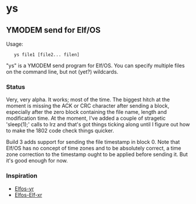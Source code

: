# ys

## YMODEM send for Elf/OS

Usage:
```
   ys file1 [file2... filen]
```

"ys" is a YMODEM send program for Elf/OS. You can specify
multiple files on the command line, but not (yet?) wildcards.

### Status

Very, very alpha. It works; most of the time. The biggest hitch
at the moment is missing the ACK or CRC character after sending a
block, especially after the zero block containing the file name,
length and modification time. At the moment, I've added a couple of
stragetic 'sleep(1);' calls to lrz and that's got things ticking
along until I figure out how to make the 1802 code check things
quicker. 

Build 3 adds support for sending the file timestamp in block 0. Note
that Elf/OS has no concept of time zones and to be absolutely correct,
a time zone correction to the timestamp ought to be applied before
sending it. But it's good enough for now.

### Inspiration

* [Elfos-yr](https://github.com/dmadle/Elfos-yr)<br>
* [Elfos-Elf-xr](https://github.com/rileym65/Elf-Elfos-xr)<br>
